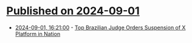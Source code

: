 # [Published on 2024-09-01](index.md)

* [2024-09-01, 16:21:00](https://soylentnews.org/article.pl?sid=24/09/01/0045246&from=rss) - [Top Brazilian Judge Orders Suspension of X Platform in Nation](https://soylentnews.org/article.pl?sid=24/09/01/0045246&from=rss)
